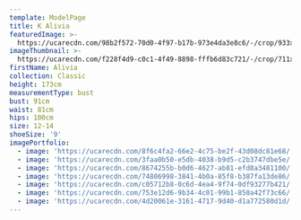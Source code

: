 ```yaml
---
template: ModelPage
title: K Alivia
featuredImage: >-
  https://ucarecdn.com/98b2f572-70d0-4f97-b17b-973e4da3e8c6/-/crop/933x648/0,418/-/preview/
imageThumbnail: >-
  https://ucarecdn.com/f228f4d9-c0c1-4f49-8898-fffb6d83c721/-/crop/711x922/33,16/-/preview/
firstName: Alivia
collection: Classic
height: 173cm
measurementType: bust
bust: 91cm
waist: 81cm
hips: 100cm
size: 12-14
shoeSize: '9'
imagePortfolio:
  - image: 'https://ucarecdn.com/8f6c4fa2-66e2-4c75-be2f-43d08dc81e68/'
  - image: 'https://ucarecdn.com/3faa0b50-e5db-4038-b9d5-c2b3747dbe5e/'
  - image: 'https://ucarecdn.com/8674255b-b0d6-4627-ab81-efd8a3481100/'
  - image: 'https://ucarecdn.com/74806998-3841-4b0a-85f8-b387fa13de86/'
  - image: 'https://ucarecdn.com/c05712b8-0c6d-4ea4-9f74-0df93277b421/'
  - image: 'https://ucarecdn.com/753e12d6-9b34-4c01-99b1-850a42f73c66/'
  - image: 'https://ucarecdn.com/4d20061e-3161-4717-9d40-d1a772580d1d/'
---
```


